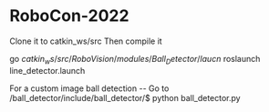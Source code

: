 # RoboCon-2022

Clone it to catkin_ws/src
Then compile it

go $catkin_ws/src/RoboVision/modules/Ball_Detector/laucn$ roslaunch line_detector.launch

For a custom image ball detection -- Go to  /ball_detector/include/ball_detector/$ python ball_detector.py
